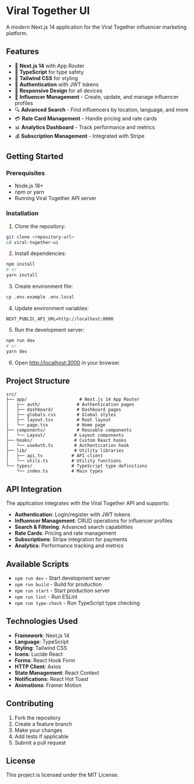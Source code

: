 # Viral Together UI

A modern Next.js 14 application for the Viral Together influencer marketing platform.

## Features

- 🚀 **Next.js 14** with App Router
- 💎 **TypeScript** for type safety
- 🎨 **Tailwind CSS** for styling
- 🔐 **Authentication** with JWT tokens
- 📱 **Responsive Design** for all devices
- 🎯 **Influencer Management** - Create, update, and manage influencer profiles
- 🔍 **Advanced Search** - Find influencers by location, language, and more
- 💳 **Rate Card Management** - Handle pricing and rate cards
- 📊 **Analytics Dashboard** - Track performance and metrics
- 💰 **Subscription Management** - Integrated with Stripe

## Getting Started

### Prerequisites

- Node.js 18+ 
- npm or yarn
- Running Viral Together API server

### Installation

1. Clone the repository:
```bash
git clone <repository-url>
cd viral-together-ui
```

2. Install dependencies:
```bash
npm install
# or
yarn install
```

3. Create environment file:
```bash
cp .env.example .env.local
```

4. Update environment variables:
```env
NEXT_PUBLIC_API_URL=http://localhost:8000
```

5. Run the development server:
```bash
npm run dev
# or
yarn dev
```

6. Open [http://localhost:3000](http://localhost:3000) in your browser.

## Project Structure

```
src/
├── app/                    # Next.js 14 App Router
│   ├── auth/              # Authentication pages
│   ├── dashboard/         # Dashboard pages
│   ├── globals.css        # Global styles
│   ├── layout.tsx         # Root layout
│   └── page.tsx           # Home page
├── components/            # Reusable components
│   └── Layout/           # Layout components
├── hooks/                # Custom React hooks
│   └── useAuth.ts        # Authentication hook
├── lib/                  # Utility libraries
│   ├── api.ts           # API client
│   └── utils.ts         # Utility functions
└── types/               # TypeScript type definitions
    └── index.ts         # Main types
```

## API Integration

The application integrates with the Viral Together API and supports:

- **Authentication**: Login/register with JWT tokens
- **Influencer Management**: CRUD operations for influencer profiles
- **Search & Filtering**: Advanced search capabilities
- **Rate Cards**: Pricing and rate management
- **Subscriptions**: Stripe integration for payments
- **Analytics**: Performance tracking and metrics

## Available Scripts

- `npm run dev` - Start development server
- `npm run build` - Build for production
- `npm run start` - Start production server
- `npm run lint` - Run ESLint
- `npm run type-check` - Run TypeScript type checking

## Technologies Used

- **Framework**: Next.js 14
- **Language**: TypeScript
- **Styling**: Tailwind CSS
- **Icons**: Lucide React
- **Forms**: React Hook Form
- **HTTP Client**: Axios
- **State Management**: React Context
- **Notifications**: React Hot Toast
- **Animations**: Framer Motion

## Contributing

1. Fork the repository
2. Create a feature branch
3. Make your changes
4. Add tests if applicable
5. Submit a pull request

## License

This project is licensed under the MIT License. 